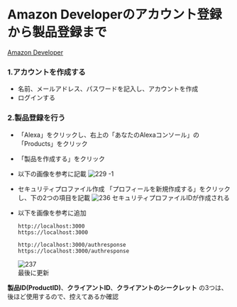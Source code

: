 # Amazon Developerのアカウント登録から製品登録まで
[Amazon Developer](https://developer.amazon.com/ja/)

### 1.アカウントを作成する
   * 名前、メールアドレス、パスワードを記入し、アカウントを作成  
   * ログインする
    
### 2.製品登録を行う
   * 「Alexa」をクリックし、右上の「あなたのAlexaコンソール」の「Products」をクリック
   * 「製品を作成する」をクリック

   * 以下の画像を参考に記載
    ![229 -1](https://user-images.githubusercontent.com/27679709/43043459-356a569a-8dcf-11e8-8b8d-b3ccb7bd1167.png)


   * セキュリティプロファイル作成
     「プロフィールを新規作成する」をクリックし、下の2つの項目を記載
    ![236](https://user-images.githubusercontent.com/27679709/43043461-3cd7791c-8dcf-11e8-8603-f3d97a83b95e.png)
     セキュリティプロファイルIDが作成される  
   * 以下を画像を参考に追加    
   
         http://localhost:3000  
         https://localhost:3000  
       
         http://localhost:3000/authresponse  
         https://localhost:3000/authresponse
       
       ![237](https://user-images.githubusercontent.com/27679709/43043464-44f0dd46-8dcf-11e8-9bbd-ecbc7d97e28c.png)  
最後に更新  
    
**製品ID(ProductID)**、**クライアントID**、**クライアントのシークレット** の3つは、後ほど使用するので、控えてあるか確認


